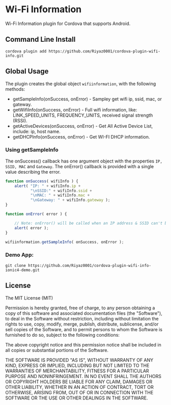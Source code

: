 Wi-Fi Information
=================

Wi-Fi Information plugin for Cordova that supports Android.

## Command Line Install

    cordova plugin add https://github.com/Riyaz0001/cordova-plugin-wifi-info.git

## Global Usage

The plugin creates the global object `wifiinformation`, with the following methods:

* getSampleInfo(onSuccess, onError)  - Sampley get wifi ip, ssid, mac, or gateway.
* getWifiInfo(onSuccess, onError) - Full wifi information, like: LINK_SPEED_UNITS, FREQUENCY_UNITS, received signal strength (RSSI).
* getActiveDevices(onSuccess, onError) - Get All Active Device List, include: ip, host name.
* getDHCPInfo(onSuccess, onError) - Get WI-FI DHCP information.

### Using getSampleInfo
The onSuccess() callback has one argument object with the properties `IP, SSID, MAC` and `Gateway`. The onError() callback is provided with a single value describing the error.

```javascript
function onSuccess( wifiInfo ) {
    alert( "IP: " + wifiInfo.ip + 
           "\nSSID:" + wifiInfo.ssid + 
           "\nMAC: " + wifiInfo.mac + 
           "\nGateway: " + wifiInfo.gateway );
}

function onError( error ) {

    // Note: onError() will be called when an IP address & SSID can't be found. eg WiFi is disabled.
    alert( error );
}

wifiinformation.getSampleInfo( onSuccess, onError );
```

### Demo App:
`git clone https://github.com/Riyaz0001/cordova-plugin-wifi-info-ionic4-demo.git`




## License

The MIT License (MIT)

Permission is hereby granted, free of charge, to any person obtaining a copy
of this software and associated documentation files (the "Software"), to deal
in the Software without restriction, including without limitation the rights
to use, copy, modify, merge, publish, distribute, sublicense, and/or sell
copies of the Software, and to permit persons to whom the Software is
furnished to do so, subject to the following conditions:

The above copyright notice and this permission notice shall be included in
all copies or substantial portions of the Software.

THE SOFTWARE IS PROVIDED "AS IS", WITHOUT WARRANTY OF ANY KIND, EXPRESS OR
IMPLIED, INCLUDING BUT NOT LIMITED TO THE WARRANTIES OF MERCHANTABILITY,
FITNESS FOR A PARTICULAR PURPOSE AND NONINFRINGEMENT. IN NO EVENT SHALL THE
AUTHORS OR COPYRIGHT HOLDERS BE LIABLE FOR ANY CLAIM, DAMAGES OR OTHER
LIABILITY, WHETHER IN AN ACTION OF CONTRACT, TORT OR OTHERWISE, ARISING FROM,
OUT OF OR IN CONNECTION WITH THE SOFTWARE OR THE USE OR OTHER DEALINGS IN
THE SOFTWARE.
